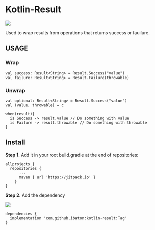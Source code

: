 # Kotlin-Result
[![](https://jitpack.io/v/ibaton/kotlin-result.svg)](https://jitpack.io/#ibaton/kotlin-result)

Used to wrap results from operations that returns success or fauilure.

## USAGE
### Wrap
```
val success: Result<String> = Result.Success("value")
val failure: Result<String> = Result.Failure(throwable)
```

### Unwrap
```
val optional: Result<String> = Result.Success("value")
val (value, throwable) = c

when(result){
  is Success -> result.value // Do something with value
  is Failure -> result.throwable // Do something with throwable
}
```

## Install
**Step 1.** Add it in your root build.gradle at the end of repositories:
```
allprojects {
  repositories {
	  ...
	  maven { url 'https://jitpack.io' }
	}
}
```

**Step 2.** Add the dependency

[![](https://jitpack.io/v/ibaton/kotlin-result.svg)](https://jitpack.io/#ibaton/kotlin-result)
```
dependencies {
  implementation 'com.github.ibaton:kotlin-result:Tag'
}
```
